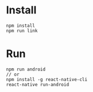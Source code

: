 # Install
```
npm install
npm run link
```

# Run
```
npm run android
// or
npm install -g react-native-cli
react-native run-android
```
